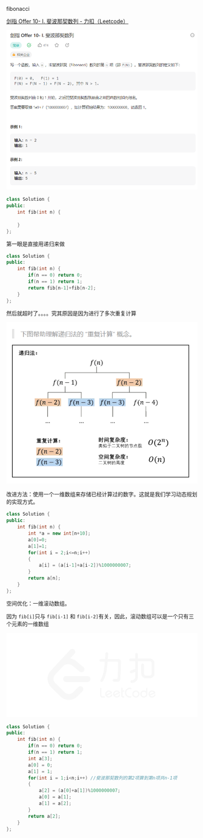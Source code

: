fibonacci

[剑指 Offer 10- I. 斐波那契数列 - 力扣（Leetcode）](https://leetcode.cn/problems/fei-bo-na-qi-shu-lie-lcof/description/?favorite=xb9nqhhg)

![1682225756319](fibonacci.assets/1682225756319.png)

```cpp
class Solution {
public:
    int fib(int n) {

    }
};
```



第一眼是直接用递归来做

```cpp
class Solution {
public:
    int fib(int n) {
        if(n == 0) return 0;
        if(n == 1) return 1;
        return fib[n-1]+fib[n-2];
    }
};
```

然后就超时了。。。。究其原因是因为进行了多次重复计算

![1682225988976](fibonacci.assets/1682225988976.png)

改进方法：使用一个一维数组来存储已经计算过的数字。这就是我们学习动态规划的实现方式。

```cpp
class Solution {
public:
    int fib(int n) {
        int *a = new int[n+10];
        a[0]=0;
        a[1]=1;
        for(int i = 2;i<=n;i++)
        {
            a[i] = (a[i-1]+a[i-2])%1000000007;
        }
        return a[n];
    }
};
```



空间优化：一维滚动数组。

因为 `fib[i]`只与 `fib[i-1]` 和 `fib[i-2]`有关，因此，滚动数组可以是一个只有三个元素的一维数组

![fig1](fibonacci.assets/10_I_fig1.gif)

```cpp
class Solution {
public:
    int fib(int n) {
        if(n == 0) return 0;
        if(n == 1) return 1;
        int a[3];
        a[0] = 0;
        a[1] = 1;
        for(int i = 1;i<n;i++) //斐波那契数列的第2项算到第n项共n-1项
        {
            a[2] = (a[0]+a[1])%1000000007;
            a[0] = a[1];
            a[1] = a[2];
        }
        return a[2];
    }
};
```

